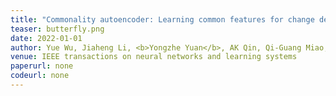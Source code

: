 ```yaml
---
title: "Commonality autoencoder: Learning common features for change detection from heterogeneous images"
teaser: butterfly.png
date: 2022-01-01
author: Yue Wu, Jiaheng Li, <b>Yongzhe Yuan</b>, AK Qin, Qi-Guang Miao, Mao-Guo Gong
venue: IEEE transactions on neural networks and learning systems
paperurl: none
codeurl: none
---
```

